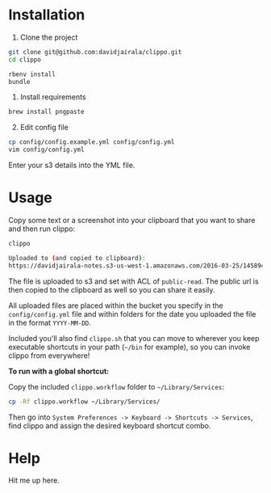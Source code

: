 # Installation

1. Clone the project

```bash
git clone git@github.com:davidjairala/clippo.git
cd clippo

rbenv install
bundle
```

1. Install requirements

```bash
brew install pngpaste
```

2. Edit config file

```bash
cp config/config.example.yml config/config.yml
vim config/config.yml
```

Enter your s3 details into the YML file.

# Usage

Copy some text or a screenshot into your clipboard that you want to share
and then run clippo:

```bash
clippo

Uploaded to (and copied to clipboard):
https://davidjairala-notes.s3-us-west-1.amazonaws.com/2016-03-25/1458940549__196287852.png
```

The file is uploaded to s3 and set with ACL of `public-read`.  The public
url is then copied to the clipboard as well so you can share it easily.

All uploaded files are placed within the bucket you specify in the
`config/config.yml` file and within folders for the date you uploaded
the file in the format `YYYY-MM-DD`.


Included you'll also find `clippo.sh` that you can move to wherever you
keep executable shortcuts in your path (`~/bin` for example), so you can
invoke clippo from everywhere!

**To run with a global shortcut:**

Copy the included `clippo.workflow` folder to `~/Library/Services`:

```bash
cp -Rf clippo.workflow ~/Library/Services/
```

Then go into `System Preferences -> Keyboard -> Shortcuts -> Services`, find clippo and assign the desired keyboard shortcut combo.

# Help

Hit me up here.
